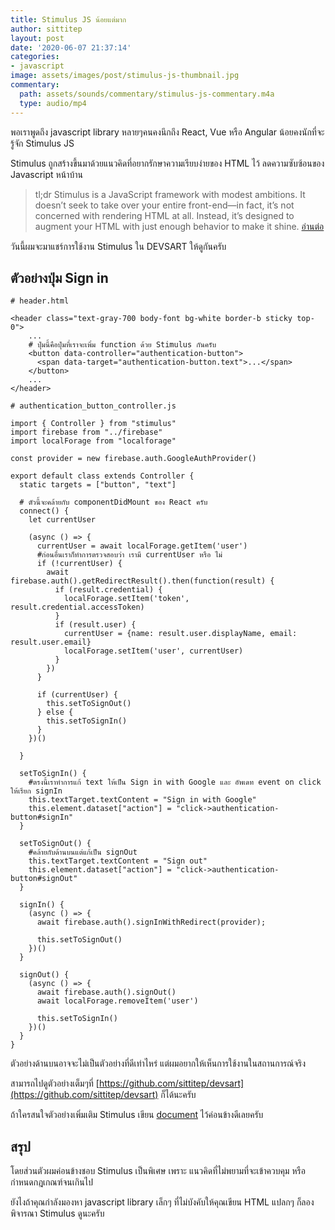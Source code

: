 ```yaml
---
title: Stimulus JS น้อยแต่มาก
author: sittitep
layout: post
date: '2020-06-07 21:37:14'
categories:
- javascript
image: assets/images/post/stimulus-js-thumbnail.jpg
commentary:
  path: assets/sounds/commentary/stimulus-js-commentary.m4a
  type: audio/mp4
---
```


พอเราพูดถึง javascript library หลายๆคนคงนึกถึง React, Vue หรือ Angular น้อยคงนักที่จะรู้จัก Stimulus JS

 Stimulus ถูกสร้างขึ้นมาด้วยแนวคิดที่อยากรักษาความเรียบง่ายของ HTML ไว้ ลดความซับซ้อนของ Javascript  หน้าบ้าน
 
  >tl;dr Stimulus is a JavaScript framework with modest ambitions. It doesn’t seek to take over your entire front-end—in fact, it’s not concerned with rendering HTML at all. Instead, it’s designed to augment your HTML with just enough behavior to make it shine. [อ่านต่อ](https://stimulusjs.org/)
 
วันนี้ผมจะมาแชร์การใช้งาน Stimulus ใน DEVSART ให้ดูกันครับ

## ตัวอย่างปุ่ม Sign in
```
# header.html

<header class="text-gray-700 body-font bg-white border-b sticky top-0">
    ...
    # ปุ่มนี้คือปุ่มที่เราจะเพิ่ม function ด้วย Stimulus กันครับ
    <button data-controller="authentication-button">
      <span data-target="authentication-button.text">...</span>
    </button>
    ...
</header>
```

```
# authentication_button_controller.js

import { Controller } from "stimulus"
import firebase from "../firebase"
import localForage from "localforage"

const provider = new firebase.auth.GoogleAuthProvider()

export default class extends Controller {
  static targets = ["button", "text"]
  
  # ตัวนี้จะคล้ายกับ componentDidMount ของ React ครับ
  connect() {
    let currentUser

    (async () => {
      currentUser = await localForage.getItem('user')
      #ก่อนอื่นเราก็ทำการตรวจสอบว่า เรามี currentUser หรือ ไม่
      if (!currentUser) {
        await firebase.auth().getRedirectResult().then(function(result) {
          if (result.credential) {
            localForage.setItem('token', result.credential.accessToken)
          }
          if (result.user) {
            currentUser = {name: result.user.displayName, email: result.user.email}
            localForage.setItem('user', currentUser)
          }
        })
      }

      if (currentUser) {
        this.setToSignOut()
      } else {
        this.setToSignIn()
      }
    })()
    
  }

  setToSignIn() {
    #ตรงนี้เราทำการแก้ text ให้เป็น Sign in with Google และ อัพเดท event on click ให้เรียก signIn
    this.textTarget.textContent = "Sign in with Google"
    this.element.dataset["action"] = "click->authentication-button#signIn"
  }

  setToSignOut() {
    #คล้ายกับด้านบนแต่แก้เป็น signOut
    this.textTarget.textContent = "Sign out"
    this.element.dataset["action"] = "click->authentication-button#signOut"
  }

  signIn() {
    (async () => {
      await firebase.auth().signInWithRedirect(provider);

      this.setToSignOut()
    })()
  }

  signOut() {
    (async () => {
      await firebase.auth().signOut()
      await localForage.removeItem('user')
        
      this.setToSignIn()
    })()
  }
}
```

ตัวอย่างด้านบนอาจจะไม่เป็นตัวอย่างที่ดีเท่าไหร่ แต่ผมอยากให้เห็นการใช้งานในสถานการณ์จริง

สามารถไปดูตัวอย่างเต็มๆที่ [https://github.com/sittitep/devsart](https://github.com/sittitep/devsart) ก็ได้นะครับ

ถ้าใครสนใจตัวอย่างเพิ่มเติม Stimulus เขียน [document](https://stimulusjs.org/handbook/hello-stimulus) ไว้ค่อนข้างดีเลยครับ

## สรุป
โดยส่วนตัวผมค่อนข้างชอบ Stimulus เป็นพิเศษ เพราะ แนวคิดที่ไม่พยามที่จะเข้าควบคุม หรือ กำหนดกฎเกณฑ์จนเกินไป

ยังไงถ้าคุณกำลังมองหา javascript library เล็กๆ ที่ไม่บังคับให้คุณเขียน HTML แปลกๆ ก็ลองพิจารณา Stimulus ดูนะครับ
